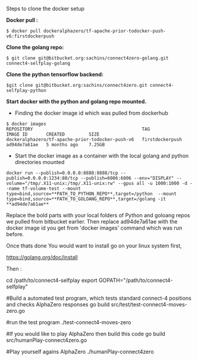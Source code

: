 Steps to clone the docker setup

**Docker pull :**
```
$ docker pull dockeralphazero/tf-apache-prior-todocker-push-v6:firstdockerpush
```

**Clone the golang repo:**
```
$ git clone git@bitbucket.org:sachins/connect4zero-golang.git connect4-selfplay-golang
```

**Clone the python tensorflow backend:**
```
$git clone git@bitbucket.org:sachins/connect4zero.git connect4-selfplay-python
```

**Start docker with the python and golang repo mounted.**

- Finding the docker image id which was pulled from dockerhub

```
$ docker images
REPOSITORY                                         TAG               IMAGE ID       CREATED         SIZE
dockeralphazero/tf-apache-prior-todocker-push-v6   firstdockerpush   ad94de7a61ae   5 months ago    7.25GB
```

- Start the docker image as a container with the local golang and python directories mounted

```
docker run --publish=0.0.0.0:8888:8888/tcp --publish=0.0.0.0:1234:80/tcp --publish=6006:6006 --env="DISPLAY" --volume="/tmp/.X11-unix:/tmp/.X11-unix:rw" --gpus all -u 1000:1000 -d --name tf-volume-test --mount type=bind,source=**PATH_TO_PYTHON_REPO**,target=/python  --mount type=bind,source=**PATH_TO_GOLOANG_REPO**,target=/golang -it **ad94de7a61ae**
```

Replace the bold parts with your local folders of Python and goloang repos we pulled from bitbucket earlier.
Then replace ad94de7a61ae with the docker image id you get from 'docker images' command which was run before.

Once thats done You would want to install go on your linux system first,

https://golang.org/doc/install

Then :

cd /path/to/connect4-selfplay
export GOPATH="/path/to/connect4-selfplay"

#Build a automated test program, which tests standard connect-4 positions and checks AlphaZero responses
go build src/test/test-connect4-moves-zero.go

#run the test program
./test-connect4-moves-zero

#If you would like to play AlphaZero then build this code
go build src/humanPlay-connect4zero.go

#Play yourself agains AlphaZero
./humanPlay-connect4zero